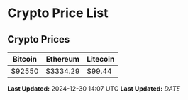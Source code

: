 # Crypto Price List

## Crypto Prices
| Bitcoin | Ethereum | Litecoin |
| ------- | -------- | -------- |
| $92550 | $3334.29 | $99.44 |
**Last Updated:** 2024-12-30 14:07 UTC
**Last Updated:** $DATE$
